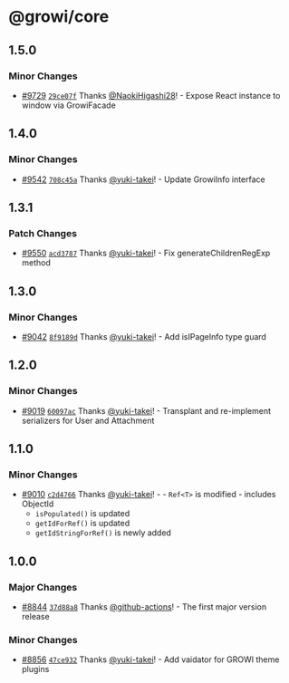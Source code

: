 # @growi/core

## 1.5.0

### Minor Changes

- [#9729](https://github.com/weseek/growi/pull/9729) [`29ce07f`](https://github.com/weseek/growi/commit/29ce07f562cdef44550adc32d92c5456226c4669) Thanks [@NaokiHigashi28](https://github.com/NaokiHigashi28)! - Expose React instance to window via GrowiFacade

## 1.4.0

### Minor Changes

- [#9542](https://github.com/weseek/growi/pull/9542) [`708c45a`](https://github.com/weseek/growi/commit/708c45ab76ee7a3d3861033d1f82714f2f07e4ec) Thanks [@yuki-takei](https://github.com/yuki-takei)! - Update GrowiInfo interface

## 1.3.1

### Patch Changes

- [#9550](https://github.com/weseek/growi/pull/9550) [`acd3787`](https://github.com/weseek/growi/commit/acd3787fc4b8c8630ba9fa5a06d837639da8d10a) Thanks [@yuki-takei](https://github.com/yuki-takei)! - Fix generateChildrenRegExp method

## 1.3.0

### Minor Changes

- [#9042](https://github.com/weseek/growi/pull/9042) [`8f9189d`](https://github.com/weseek/growi/commit/8f9189d4fcf031c1344072f88b7d9febeb02ce1d) Thanks [@yuki-takei](https://github.com/yuki-takei)! - Add isIPageInfo type guard

## 1.2.0

### Minor Changes

- [#9019](https://github.com/weseek/growi/pull/9019) [`60097ac`](https://github.com/weseek/growi/commit/60097ac686928cca76715a83a10b506576889108) Thanks [@yuki-takei](https://github.com/yuki-takei)! - Transplant and re-implement serializers for User and Attachment

## 1.1.0

### Minor Changes

- [#9010](https://github.com/weseek/growi/pull/9010) [`c2d4766`](https://github.com/weseek/growi/commit/c2d476677574dfb9cd3fb9e18cc8073b30dad842) Thanks [@yuki-takei](https://github.com/yuki-takei)! - - `Ref<T>` is modified - includes ObjectId
  - `isPopulated()` is updated
  - `getIdForRef()` is updated
  - `getIdStringForRef()` is newly added

## 1.0.0

### Major Changes

- [#8844](https://github.com/weseek/growi/pull/8844) [`37d88a8`](https://github.com/weseek/growi/commit/37d88a858c3e54d741790760fbfad4fd7a229949) Thanks [@github-actions](https://github.com/apps/github-actions)! - The first major version release

### Minor Changes

- [#8856](https://github.com/weseek/growi/pull/8856) [`47ce932`](https://github.com/weseek/growi/commit/47ce932a066b8bdd16f600f2526d6f0d10b7b763) Thanks [@yuki-takei](https://github.com/yuki-takei)! - Add vaidator for GROWI theme plugins

